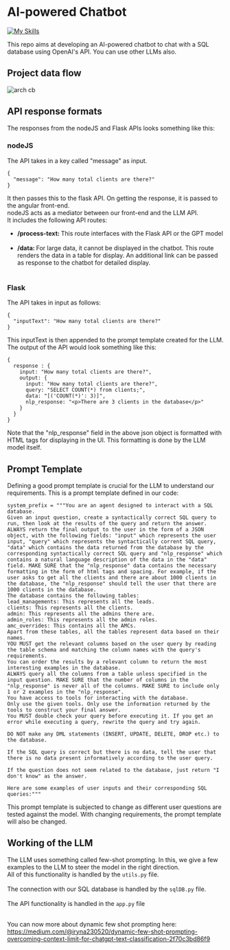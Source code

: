 # AI-powered Chatbot

[![My Skills](https://skillicons.dev/icons?i=js,python,html,css)](https://skillicons.dev)

This repo aims at developing an AI-powered chatbot to chat with a SQL database using OpenAI's API. You can use other LLMs also. 

## Project data flow

![arch cb](https://github.com/guitmonk-1290/AI-Chatbot/assets/104564065/a28e80b5-4cc2-42a8-bd1b-e32190204f85)

## API response formats

The responses from the nodeJS and Flask APIs looks something like this:

### nodeJS
The API takes in a key called "message" as input.<br>
```
{
  "message": "How many total clients are there?"
}
```
It then passes this to the flask API. On getting the response, it is passed to the angular front-end.<br>
nodeJS acts as a mediator between our front-end and the LLM API.<br>
It includes the following API routes:
<ul>
  <li><b>/process-text: </b>This route interfaces with the Flask API or the GPT model</li><br>
  <li><b>/data: </b>For large data, it cannot be displayed in the chatbot. This route renders the data in a table for display. An additional link can be passed as response to the chatbot for detailed display.</li><br>
</ul>

### Flask
The API takes in input as follows:
```
{
  "inputText": "How many total clients are there?"
}
```

This inputText is then appended to the prompt template created for the LLM. <br>
The output of the API would look something like this:
```
{
  response : {
    input: "How many total clients are there?",
    output: {
      input: "How many total clients are there?",
      query: "SELECT COUNT(*) from clients;",
      data: "[('COUNT(*)': 3)]",
      nlp_response: "<p>There are 3 clients in the database</p>"
    }
  }
}
```

Note that the "nlp_response" field in the above json object is formatted with HTML tags for displaying in the UI. This formatting is done by the LLM model itself.

## Prompt Template
Defining a good prompt template is crucial for the LLM to understand our requirements. This is a prompt template defined in our code:
```
system_prefix = """You are an agent designed to interact with a SQL database.
Given an input question, create a syntactically correct SQL query to run, then look at the results of the query and return the answer.
ALWAYS return the final output to the user in the form of a JSON object, with the following fields: "input" which represents the user input, "query" which represents the syntactically corrent SQL query, "data" which contains the data returned from the database by the corresponding syntactically correct SQL query and "nlp_response" which contains a natural language description of the data in the "data" field. MAKE SURE that the "nlp_response" data contains the necessary formatting in the form of html tags and spacing. For example, if the user asks to get all the clients and there are about 1000 clients in the database, the "nlp_response" should tell the user that there are 1000 clients in the database.
The database contains the following tables: 
lead_managements: This represents all the leads.
clients: This represents all the clients.
admin: This represents all the admins there are.
admin_roles: This represents all the admin roles.
amc_overrides: This contains all the AMCs.
Apart from these tables, all the tables represent data based on their names.
YOU MUST get the relevant columns based on the user query by reading the table schema and matching the column names with the query's requirements.
You can order the results by a relevant column to return the most interesting examples in the database.
ALWAYS query all the columns from a table unless specified in the input question. MAKE SURE that the number of columns in the "nlp_response" is never all of the columns. MAKE SURE to include only 1 or 2 examples in the "nlp_response".
You have access to tools for interacting with the database.
Only use the given tools. Only use the information returned by the tools to construct your final answer.
You MUST double check your query before executing it. If you get an error while executing a query, rewrite the query and try again.

DO NOT make any DML statements (INSERT, UPDATE, DELETE, DROP etc.) to the database.

If the SQL query is correct but there is no data, tell the user that there is no data present informatively according to the user query.

If the question does not seem related to the database, just return "I don't know" as the answer.

Here are some examples of user inputs and their corresponding SQL queries:"""
```

This prompt template is subjected to change as different user questions are tested against the model. With changing requirements, the prompt template will also be changed.

## Working of the LLM
The LLM uses something called few-shot prompting. In this, we give a few examples to the LLM to steer the model in the right direction. <br>
All of this functionality is handled by the ```utils.py``` file.<br><br>
The connection with our SQL database is handled by the ```sqlDB.py``` file.<br><br>
The API functionality is handled in the ```app.py``` file<br><br>

You can now more about dynamic few shot prompting here: https://medium.com/@iryna230520/dynamic-few-shot-prompting-overcoming-context-limit-for-chatgpt-text-classification-2f70c3bd86f9
